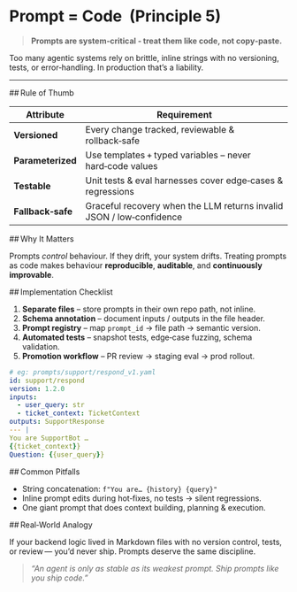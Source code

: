 # Prompt = Code  (Principle 5)

> **Prompts are system‑critical ‑ treat them like code, not copy‑paste.**

Too many agentic systems rely on brittle, inline strings with no versioning, tests, or error‑handling. In production that’s a liability.

---

## Rule of Thumb

| Attribute         | Requirement                                                          |
| ----------------- | -------------------------------------------------------------------- |
| **Versioned**     | Every change tracked, reviewable & rollback‑safe                     |
| **Parameterized** | Use templates + typed variables – never hard‑code values             |
| **Testable**      | Unit tests & eval harnesses cover edge‑cases & regressions           |
| **Fallback‑safe** | Graceful recovery when the LLM returns invalid JSON / low‑confidence |

## Why It Matters

Prompts *control* behaviour. If they drift, your system drifts. Treating prompts as code makes behaviour **reproducible**, **auditable**, and **continuously improvable**.

## Implementation Checklist

1. **Separate files** – store prompts in their own repo path, not inline.
2. **Schema annotation** – document inputs / outputs in the file header.
3. **Prompt registry** – map `prompt_id` → file path → semantic version.
4. **Automated tests** – snapshot tests, edge‑case fuzzing, schema validation.
5. **Promotion workflow** – PR review → staging eval → prod rollout.

```yaml
# eg: prompts/support/respond_v1.yaml
id: support/respond
version: 1.2.0
inputs:
  - user_query: str
  - ticket_context: TicketContext
outputs: SupportResponse
--- |
You are SupportBot …
{{ticket_context}}
Question: {{user_query}}
```

## Common Pitfalls

* String concatenation: `f"You are… {history} {query}"`
* Inline prompt edits during hot‑fixes, no tests → silent regressions.
* One giant prompt that does context building, planning & execution.

## Real‑World Analogy

If your backend logic lived in Markdown files with no version control, tests, or review — you’d never ship. Prompts deserve the same discipline.

> *“An agent is only as stable as its weakest prompt. Ship prompts like you ship code.”*
